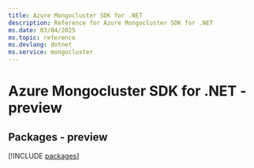 ```yaml
---
title: Azure Mongocluster SDK for .NET
description: Reference for Azure Mongocluster SDK for .NET
ms.date: 03/04/2025
ms.topic: reference
ms.devlang: dotnet
ms.service: mongocluster
---
```

# Azure Mongocluster SDK for .NET - preview
## Packages - preview
[!INCLUDE [packages](mongocluster-index.md)]